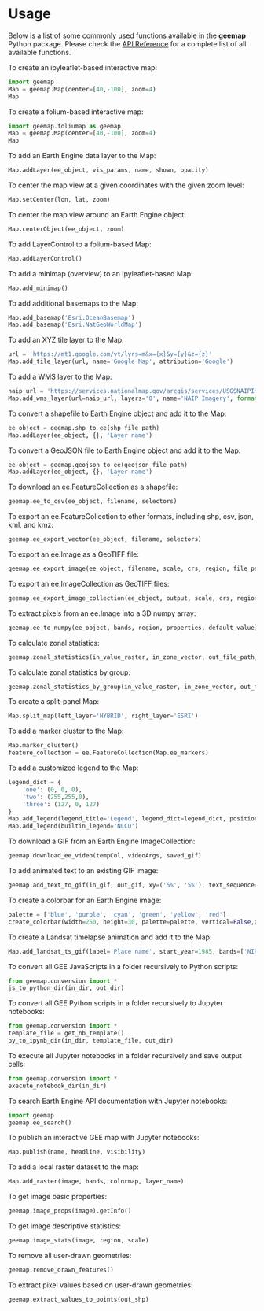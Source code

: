 # Usage

Below is a list of some commonly used functions available in the **geemap** Python package. Please check the [API Reference](https://geemap.org/geemap) for a complete list of all available functions.

To create an ipyleaflet-based interactive map:

```python
import geemap
Map = geemap.Map(center=[40,-100], zoom=4)
Map
```

To create a folium-based interactive map:

```python
import geemap.foliumap as geemap
Map = geemap.Map(center=[40,-100], zoom=4)
Map
```

To add an Earth Engine data layer to the Map:

```python
Map.addLayer(ee_object, vis_params, name, shown, opacity)
```

To center the map view at a given coordinates with the given zoom level:

```python
Map.setCenter(lon, lat, zoom)
```

To center the map view around an Earth Engine object:

```python
Map.centerObject(ee_object, zoom)
```

To add LayerControl to a folium-based Map:

```python
Map.addLayerControl()
```

To add a minimap (overview) to an ipyleaflet-based Map:

```python
Map.add_minimap()
```

To add additional basemaps to the Map:

```python
Map.add_basemap('Esri.OceanBasemap')
Map.add_basemap('Esri.NatGeoWorldMap')
```

To add an XYZ tile layer to the Map:

```python
url = 'https://mt1.google.com/vt/lyrs=m&x={x}&y={y}&z={z}'
Map.add_tile_layer(url, name='Google Map', attribution='Google')
```

To add a WMS layer to the Map:

```python
naip_url = 'https://services.nationalmap.gov/arcgis/services/USGSNAIPImagery/ImageServer/WMSServer?'
Map.add_wms_layer(url=naip_url, layers='0', name='NAIP Imagery', format='image/png', shown=True)
```

To convert a shapefile to Earth Engine object and add it to the Map:

```python
ee_object = geemap.shp_to_ee(shp_file_path)
Map.addLayer(ee_object, {}, 'Layer name')
```

To convert a GeoJSON file to Earth Engine object and add it to the Map:

```python
ee_object = geemap.geojson_to_ee(geojson_file_path)
Map.addLayer(ee_object, {}, 'Layer name')
```

To download an ee.FeatureCollection as a shapefile:

```python
geemap.ee_to_csv(ee_object, filename, selectors)
```

To export an ee.FeatureCollection to other formats, including shp, csv, json, kml, and kmz:

```python
geemap.ee_export_vector(ee_object, filename, selectors)
```

To export an ee.Image as a GeoTIFF file:

```python
geemap.ee_export_image(ee_object, filename, scale, crs, region, file_per_band)
```

To export an ee.ImageCollection as GeoTIFF files:

```python
geemap.ee_export_image_collection(ee_object, output, scale, crs, region, file_per_band)
```

To extract pixels from an ee.Image into a 3D numpy array:

```python
geemap.ee_to_numpy(ee_object, bands, region, properties, default_value)
```

To calculate zonal statistics:

```python
geemap.zonal_statistics(in_value_raster, in_zone_vector, out_file_path, statistics_type='MEAN')
```

To calculate zonal statistics by group:

```python
geemap.zonal_statistics_by_group(in_value_raster, in_zone_vector, out_file_path, statistics_type='SUM')
```

To create a split-panel Map:

```python
Map.split_map(left_layer='HYBRID', right_layer='ESRI')
```

To add a marker cluster to the Map:

```python
Map.marker_cluster()
feature_collection = ee.FeatureCollection(Map.ee_markers)
```

To add a customized legend to the Map:

```python
legend_dict = {
    'one': (0, 0, 0),
    'two': (255,255,0),
    'three': (127, 0, 127)
}
Map.add_legend(legend_title='Legend', legend_dict=legend_dict, position='bottomright')
Map.add_legend(builtin_legend='NLCD')
```

To download a GIF from an Earth Engine ImageCollection:

```python
geemap.download_ee_video(tempCol, videoArgs, saved_gif)
```

To add animated text to an existing GIF image:

```python
geemap.add_text_to_gif(in_gif, out_gif, xy=('5%', '5%'), text_sequence=1984, font_size=30, font_color='#0000ff', duration=100)
```

To create a colorbar for an Earth Engine image:

```python
palette = ['blue', 'purple', 'cyan', 'green', 'yellow', 'red']
create_colorbar(width=250, height=30, palette=palette, vertical=False,add_labels=True, font_size=20, labels=[-40, 35])
```

To create a Landsat timelapse animation and add it to the Map:

```python
Map.add_landsat_ts_gif(label='Place name', start_year=1985, bands=['NIR', 'Red', 'Green'], frames_per_second=5)
```

To convert all GEE JavaScripts in a folder recursively to Python scripts:

```python
from geemap.conversion import *
js_to_python_dir(in_dir, out_dir)
```

To convert all GEE Python scripts in a folder recursively to Jupyter notebooks:

```python
from geemap.conversion import *
template_file = get_nb_template()
py_to_ipynb_dir(in_dir, template_file, out_dir)
```

To execute all Jupyter notebooks in a folder recursively and save output cells:

```python
from geemap.conversion import *
execute_notebook_dir(in_dir)
```

To search Earth Engine API documentation with Jupyter notebooks:

```python
import geemap
geemap.ee_search()
```

To publish an interactive GEE map with Jupyter notebooks:

```python
Map.publish(name, headline, visibility)
```

To add a local raster dataset to the map:

```python
Map.add_raster(image, bands, colormap, layer_name)
```

To get image basic properties:

```python
geemap.image_props(image).getInfo()
```

To get image descriptive statistics:

```python
geemap.image_stats(image, region, scale)
```

To remove all user-drawn geometries:

```python
geemap.remove_drawn_features()
```

To extract pixel values based on user-drawn geometries:

```python
geemap.extract_values_to_points(out_shp)
```
